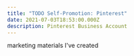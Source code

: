 ```yaml
---
title: "TODO Self-Promotion: Pinterest"
date: 2021-07-03T18:53:00.000Z
description: Pinterest Business Account
---
```

marketing materials I've created